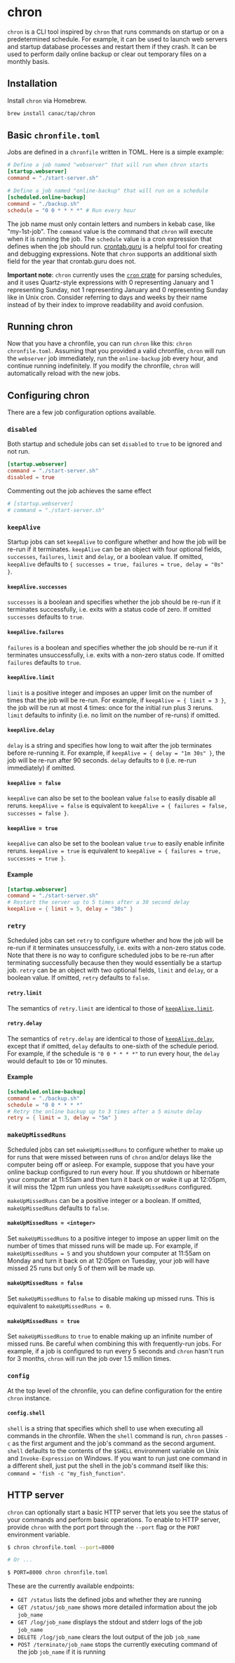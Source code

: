 # chron

`chron` is a CLI tool inspired by `chron` that runs commands on startup or on a predetermined schedule. For example, it can be used to launch web servers and startup database processes and restart them if they crash. It can be used to perform daily online backup or clear out temporary files on a monthly basis.

## Installation

Install `chron` via Homebrew.

```sh
brew install canac/tap/chron
```

## Basic `chronfile.toml`

Jobs are defined in a `chronfile` written in TOML. Here is a simple example:

```toml
# Define a job named "webserver" that will run when chron starts
[startup.webserver]
command = "./start-server.sh"

# Define a job named "online-backup" that will run on a schedule
[scheduled.online-backup]
command = "./backup.sh"
schedule = "0 0 * * * *" # Run every hour
```

The job name must only contain letters and numbers in kebab case, like "my-1st-job". The `command` value is the command that `chron` will execute when it is running the job. The `schedule` value is a cron expression that defines when the job should run. [crontab.guru](https://crontab.guru) is a helpful tool for creating and debugging expressions. Note that `chron` supports an additional sixth field for the year that crontab.guru does not.

**Important note**: `chron` currently uses the [`cron` crate](https://github.com/zslayton/cron) for parsing schedules, and it uses Quartz-style expressions with 0 representing January and 1 representing Sunday, not 1 representing January and 0 representing Sunday like in Unix cron. Consider referring to days and weeks by their name instead of by their index to improve readability and avoid confusion.

## Running chron

Now that you have a chronfile, you can run `chron` like this: `chron chronfile.toml`. Assuming that you provided a valid chronfile, `chron` will run the `webserver` job immediately, run the `online-backup` job every hour, and continue running indefinitely. If you modify the chronfile, `chron` will automatically reload with the new jobs.

## Configuring chron

There are a few job configuration options available.

### `disabled`

Both startup and schedule jobs can set `disabled` to `true` to be ignored and not run.

```toml
[startup.webserver]
command = "./start-server.sh"
disabled = true
```

Commenting out the job achieves the same effect

```toml
# [startup.webserver]
# command = "./start-server.sh"
```

### `keepAlive`

Startup jobs can set `keepAlive` to configure whether and how the job will be re-run if it terminates. `keepAlive` can be an object with four optional fields, `successes`, `failures`, `limit` and `delay`, or a boolean value. If omitted, `keepAlive` defaults to `{ successes = true, failures = true, delay = "0s" }`.

#### `keepAlive.successes`

`successes` is a boolean and specifies whether the job should be re-run if it terminates successfully, i.e. exits with a status code of zero. If omitted `successes` defaults to `true`.

#### `keepAlive.failures`

`failures` is a boolean and specifies whether the job should be re-run if it terminates unsuccessfully, i.e. exits with a non-zero status code. If omitted `failures` defaults to `true`.

#### `keepAlive.limit`

`limit` is a positive integer and imposes an upper limit on the number of times that the job will be re-run. For example, if `keepAlive = { limit = 3 }`, the job will be run at most 4 times: once for the initial run plus 3 reruns. `limit` defaults to infinity (i.e. no limit on the number of re-runs) if omitted.

#### `keepAlive.delay`

`delay` is a string and specifies how long to wait after the job terminates before re-running it. For example, if `keepAlive = { delay = "1m 30s" }`, the job will be re-run after 90 seconds. `delay` defaults to `0` (i.e. re-run immediately) if omitted.

#### `keepAlive = false`

`keepAlive` can also be set to the boolean value `false` to easily disable all reruns. `keepAlive = false` is equivalent to `keepAlive = { failures = false, successes = false }`.

#### `keepAlive = true`

`keepAlive` can also be set to the boolean value `true` to easily enable infinite reruns. `keepAlive = true` is equivalent to `keepAlive = { failures = true, successes = true }`.

#### Example

```toml
[startup.webserver]
command = "./start-server.sh"
# Restart the server up to 5 times after a 30 second delay
keepAlive = { limit = 5, delay = "30s" }
```

### `retry`

Scheduled jobs can set `retry` to configure whether and how the job will be re-run if it terminates unsuccessfully, i.e. exits with a non-zero status code. Note that there is no way to configure scheduled jobs to be re-run after terminating successfully because then they would essentially be a startup job. `retry` can be an object with two optional fields, `limit` and `delay`, or a boolean value. If omitted, `retry` defaults to `false`.

#### `retry.limit`

The semantics of `retry.limit` are identical to those of [`keepAlive.limit`](#keepalivelimit).

#### `retry.delay`

The semantics of `retry.delay` are identical to those of [`keepAlive.delay`](#keepalivedelay), except that if omitted, `delay` defaults to one-sixth of the schedule period. For example, if the schedule is `"0 0 * * * *"` to run every hour, the `delay` would default to `10m` or 10 minutes.

#### Example

```toml
[scheduled.online-backup]
command = "./backup.sh"
schedule = "0 0 * * * *"
# Retry the online backup up to 3 times after a 5 minute delay
retry = { limit = 3, delay = "5m" }
```

### `makeUpMissedRuns`

Scheduled jobs can set `makeUpMissedRuns` to configure whether to make up for runs that were missed between runs of `chron` and/or delays like the computer being off or asleep. For example, suppose that you have your online backup configured to run every hour. If you shutdown or hibernate your computer at 11:55am and then turn it back on or wake it up at 12:05pm, it will miss the 12pm run unless you have `makeUpMissedRuns` configured.

`makeUpMissedRuns` can be a positive integer or a boolean. If omitted, `makeUpMissedRuns` defaults to `false`.

#### `makeUpMissedRuns = <integer>`

Set `makeUpMissedRuns` to a positive integer to impose an upper limit on the number of times that missed runs will be made up. For example, if `makeUpMissedRuns = 5` and you shutdown your computer at 11:55am on Monday and turn it back on at 12:05pm on Tuesday, your job will have missed 25 runs but only 5 of them will be made up.

#### `makeUpMissedRuns = false`

Set `makeUpMissedRuns` to `false` to disable making up missed runs. This is equivalent to `makeUpMissedRuns = 0`.

#### `makeUpMissedRuns = true`

Set `makeUpMissedRuns` to `true` to enable making up an infinite number of missed runs. Be careful when combining this with frequently-run jobs. For example, if a job is configured to run every 5 seconds and `chron` hasn't run for 3 months, `chron` will run the job over 1.5 million times.

### `config`

At the top level of the chronfile, you can define configuration for the entire `chron` instance.

#### `config.shell`

`shell` is a string that specifies which shell to use when executing all commands in the chronfile. When the `shell` command is run, `chron` passes `-c` as the first argument and the job's command as the second argument. `shell` defaults to the contents of the `$SHELL` environment variable on Unix and `Invoke-Expression` on Windows. If you want to run just one command in a different shell, just put the shell in the job's command itself like this: `command = 'fish -c "my_fish_function"`.

## HTTP server

`chron` can optionally start a basic HTTP server that lets you see the status of your commands and perform basic operations. To enable to HTTP server, provide `chron` with the port port through the `--port` flag or the `PORT` environment variable.

```sh
$ chron chronfile.toml --port=8000

# Or ...

$ PORT=8000 chron chronfile.toml
```

These are the currently available endpoints:

- `GET /status` lists the defined jobs and whether they are running
- `GET /status/job_name` shows more detailed information about the job `job_name`
- `GET /log/job_name` displays the stdout and stderr logs of the job `job_name`
- `DELETE /log/job_name` clears the lout output of the job `job_name`
- `POST /terminate/job_name` stops the currently executing command of the job `job_name` if it is running
